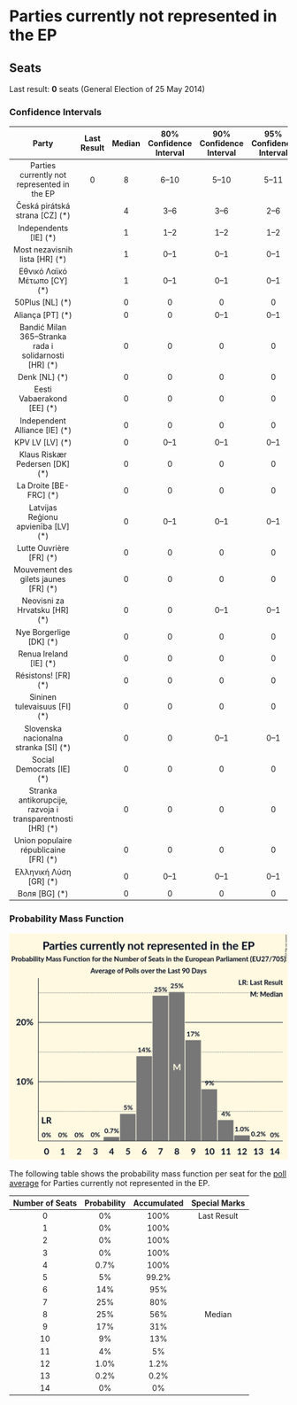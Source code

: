 # Parties currently not represented in the EP

## Seats

Last result: **0** seats (General Election of 25 May 2014)

### Confidence Intervals

| Party | Last Result | Median | 80% Confidence Interval | 90% Confidence Interval | 95% Confidence Interval | 99% Confidence Interval |
|:-----:|:-----------:|:------:|:-----------------------:|:-----------------------:|:-----------------------:|:-----------------------:|
| Parties currently not represented in the EP | 0 | 8 | 6–10 | 5–10 | 5–11 | 4–12 |
| Česká pirátská strana [CZ] (*) | | 4 | 3–6 | 3–6 | 2–6 | 2–7 |
| Independents [IE] (*) | | 1 | 1–2 | 1–2 | 1–2 | 1–2 |
| Most nezavisnih lista [HR] (*) | | 1 | 0–1 | 0–1 | 0–1 | 0–1 |
| Εθνικό Λαϊκό Μέτωπο [CY] (*) | | 1 | 0–1 | 0–1 | 0–1 | 0–1 |
| 50Plus [NL] (*) | | 0 | 0 | 0 | 0 | 0 |
| Aliança [PT] (*) | | 0 | 0 | 0–1 | 0–1 | 0–1 |
| Bandić Milan 365–Stranka rada i solidarnosti [HR] (*) | | 0 | 0 | 0 | 0 | 0 |
| Denk [NL] (*) | | 0 | 0 | 0 | 0 | 0 |
| Eesti Vabaerakond [EE] (*) | | 0 | 0 | 0 | 0 | 0 |
| Independent Alliance [IE] (*) | | 0 | 0 | 0 | 0 | 0 |
| KPV LV [LV] (*) | | 0 | 0–1 | 0–1 | 0–1 | 0–1 |
| Klaus Riskær Pedersen [DK] (*) | | 0 | 0 | 0 | 0 | 0 |
| La Droite [BE-FRC] (*) | | 0 | 0 | 0 | 0 | 0 |
| Latvijas Reģionu apvienība [LV] (*) | | 0 | 0–1 | 0–1 | 0–1 | 0–1 |
| Lutte Ouvrière [FR] (*) | | 0 | 0 | 0 | 0 | 0 |
| Mouvement des gilets jaunes [FR] (*) | | 0 | 0 | 0 | 0 | 0 |
| Neovisni za Hrvatsku [HR] (*) | | 0 | 0 | 0–1 | 0–1 | 0–1 |
| Nye Borgerlige [DK] (*) | | 0 | 0 | 0 | 0 | 0 |
| Renua Ireland [IE] (*) | | 0 | 0 | 0 | 0 | 0 |
| Résistons! [FR] (*) | | 0 | 0 | 0 | 0 | 0 |
| Sininen tulevaisuus [FI] (*) | | 0 | 0 | 0 | 0 | 0 |
| Slovenska nacionalna stranka [SI] (*) | | 0 | 0 | 0–1 | 0–1 | 0–1 |
| Social Democrats [IE] (*) | | 0 | 0 | 0 | 0 | 0 |
| Stranka antikorupcije, razvoja i transparentnosti [HR] (*) | | 0 | 0 | 0 | 0 | 0 |
| Union populaire républicaine [FR] (*) | | 0 | 0 | 0 | 0 | 0 |
| Ελληνική Λύση [GR] (*) | | 0 | 0–1 | 0–1 | 0–1 | 0–1 |
| Воля [BG] (*) | | 0 | 0 | 0 | 0 | 0 |

### Probability Mass Function

![Graph with seats probability mass function not yet produced](average-2019-04-23-seats-pmf-partiescurrentlynotrepresentedintheep.png "Seats Probability Mass Function")

The following table shows the probability mass function per seat for the [poll average](average-2019-04-23.html) for Parties currently not represented in the EP.

| Number of Seats | Probability | Accumulated | Special Marks |
|:---------------:|:-----------:|:-----------:|:-------------:|
| 0 | 0% | 100% | Last Result |
| 1 | 0% | 100% |  |
| 2 | 0% | 100% |  |
| 3 | 0% | 100% |  |
| 4 | 0.7% | 100% |  |
| 5 | 5% | 99.2% |  |
| 6 | 14% | 95% |  |
| 7 | 25% | 80% |  |
| 8 | 25% | 56% | Median |
| 9 | 17% | 31% |  |
| 10 | 9% | 13% |  |
| 11 | 4% | 5% |  |
| 12 | 1.0% | 1.2% |  |
| 13 | 0.2% | 0.2% |  |
| 14 | 0% | 0% |  |



